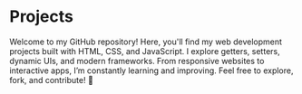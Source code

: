 # Projects
Welcome to my GitHub repository! Here, you'll find my web development projects built with HTML, CSS, and JavaScript. I explore getters, setters, dynamic UIs, and modern frameworks. From responsive websites to interactive apps, I’m constantly learning and improving. Feel free to explore, fork, and contribute! 🚀
